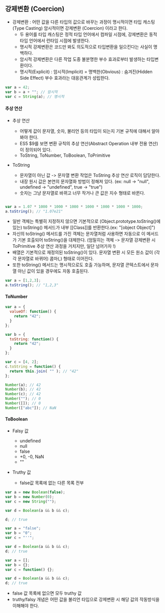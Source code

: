 ## 강제변환 (Coercion)

- 강제변환 : 어떤 값을 다른 타입의 값으로 바꾸는 과정이 명시적이면 타입 캐스팅 (Type Casting) 암시적이면 강제변환 (Coercion) 이라고 한다.
  - 두 용어를 타입 캐스팅은 정적 타입 언어에서 컴파일 시점에, 강제변환은 동적 타입 언어에서 런타임 시점에 발생한다.
  - 명시적 강제변환은 코드만 봐도 의도적으로 타입변환을 일으킨다는 사실이 명백하다.
  - 암시적 강제변환은 다른 작업 도중 불분명한 부수 효과로부터 발생하는 타입변환이다.
  - 명시적(Explicit) : 암시적(Implicit) = 명백한(Obvious) : 숨겨진(Hidden Side Effect) 부수 효과라는 대응관계가 성립한다.

```Javascript
var a = 42;
var b = a + ""; // 암시적
var c = String(a); // 명시적

```

#### 추상 연산

- 추상 연산

  - 어떻게 값이 문자열, 숫자, 불리언 등의 타입이 되는지 기본 규칙에 대해서 알아봐야 한다.
  - ES5 $9를 보면 변환 규칙의 추상 연산(Abstract Operation 내부 전용 연산)이 정의되어 있다.
  - ToString, ToNumber, ToBoolean, ToPrimitive

- ToString
  - 문자열이 아닌 값 -> 문자열 변환 작업은 ToString 추상 연산 로직이 담당한다.
  - 내장 원시 값은 본연의 문자열화 방법이 정해져 있다. (ex: null -> "null", undefined -> "undefined", true -> "true")
  - 숫자는 그냥 문자열로 바뀌고 너무 작거나 큰 값은 지수 형태로 바뀐다.

```Javascript

var a = 1.07 * 1000 * 1000 * 1000 * 1000 * 1000 * 1000 * 1000;
a.toString(); // "1.07e21"

```

- 일반 객체는 특별히 지정하지 않으면 기본적으로 (Object.prototype.toString()에 있는) toString() 메서드가 내부 [[Class]]를 반환한다.(ex: "[object Object]")
- 자신의 toString() 메서드를 가진 객체는 문자열처럼 사용하면 자동으로 이 메서드가 기본 호출되어 toString()을 대체한다.
  (엄밀히는 객체 -> 문자열 강제변환 시 ToPrimitive 추상 연산 과정을 거치지만, 일단 넘어가자 !)
- 배열은 기본적으로 재정의된 toString()이 있다. 문자열 변환 시 모든 원소 값이 (각각 문자열로 바뀌어) 콤마(,) 형태로 이어진다.
- 또한 toString() 메서드는 명시적으로도 호출 가능하며, 문자열 콘텍스트에서 문자열 아닌 값이 있을 경우에도 자동 호출된다.

```Javascript
var a = [1,2,3];
a.toString(); // "1,2,3"

```

#### ToNumber

```Javascript
var a = {
  valueOf: function() {
    return "42";
  }
};

var b = {
  toString: function() {
    return "42";
  }
};

var c = [4, 2];
c.toString = function() {
  return this.join( "" ); // "42"
};

Number(a); // 42
Number(b); // 42
Number(c); // 42
Number(""); // 0
Number([]); // 0
Number(["abc"]); // NaN

```

#### ToBoolean

- Falsy 값

  - undefined
  - null
  - false
  - +0, -0, NaN
  - ""

- Truthy 값
  - false값 목록에 없는 다른 목록 전부

```Javascript
var a = new Boolean(false);
var b = new Number(0);
var c = new String("");

var d = Boolean(a && b && c);

d; // true

var a = "false";
var b = "0";
var c = "''";

var d = Boolean(a && b && c);
d; // true

var a = [];
var b = {};
var c = function() {};

var d = Boolean(a && b && c);
d; // true

```

- false 값 목록에 없으면 모두 truthy 값
- truthy/falsy 개념은 어떤 값을 불리언 타입으로 강제변환 시 해당 값의 작동방식을 이해해야 한다.
